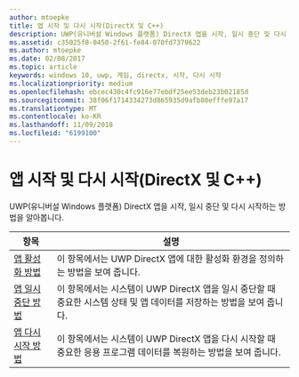 ```yaml
---
author: mtoepke
title: 앱 시작 및 다시 시작(DirectX 및 C++)
description: UWP(유니버설 Windows 플랫폼) DirectX 앱을 시작, 일시 중단 및 다시 시작하는 방법을 알아봅니다.
ms.assetid: c35025f8-0450-2f61-fe84-070fd7379622
ms.author: mtoepke
ms.date: 02/08/2017
ms.topic: article
keywords: windows 10, uwp, 게임, directx, 시작, 다시 시작
ms.localizationpriority: medium
ms.openlocfilehash: ebcec430c4fc916e77ebdf25ee53deb23b02185d
ms.sourcegitcommit: 38f06f1714334273d865935d9afb80efffe97a17
ms.translationtype: MT
ms.contentlocale: ko-KR
ms.lasthandoff: 11/09/2018
ms.locfileid: "6199100"
---
```

# <a name="launching-and-resuming-apps-directx-and-c"></a>앱 시작 및 다시 시작(DirectX 및 C++)



UWP(유니버설 Windows 플랫폼) DirectX 앱을 시작, 일시 중단 및 다시 시작하는 방법을 알아봅니다.

| 항목 | 설명 |
|---------------------------------------------------------------------|-----------------------------------------------------------------------------------------------------------------|
| [앱 활성화 방법](how-to-activate-an-app-directx-and-cpp.md) | 이 항목에서는 UWP DirectX 앱에 대한 활성화 환경을 정의하는 방법을 보여 줍니다. |
| [앱 일시 중단 방법](how-to-suspend-an-app-directx-and-cpp.md) | 이 항목에서는 시스템이 UWP DirectX 앱을 일시 중단할 때 중요한 시스템 상태 및 앱 데이터를 저장하는 방법을 보여 줍니다. |
| [앱 다시 시작 방법](how-to-resume-an-app-directx-and-cpp.md) | 이 항목에서는 시스템이 UWP DirectX 앱을 다시 시작할 때 중요한 응용 프로그램 데이터를 복원하는 방법을 보여 줍니다. |
 

 

 





